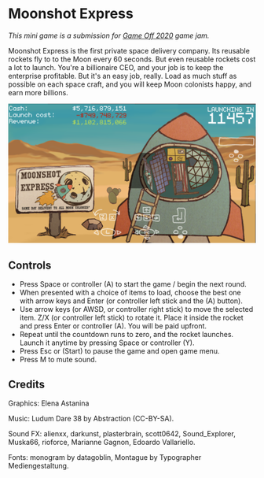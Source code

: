 Moonshot Express
================

_This mini game is a submission for [Game Off
2020](https://itch.io/jam/game-off-2020) game jam._

Moonshot Express is the first private space delivery company. Its
reusable rockets fly to to the Moon every 60 seconds. But even reusable
rockets cost a lot to launch. You're a billionaire CEO, and your job is
to keep the enterprise profitable. But it's an easy job, really. Load as
much stuff as possible on each space craft, and you will keep Moon
colonists happy, and earn more billions.

![screenshot](screenshots/gameplay_screenshot.png)


## Controls

* Press Space or controller (A) to start the game / begin the next round.
* When presented with a choice of items to load, choose the best one with arrow keys and Enter (or controller left stick and the (A) button).
* Use arrow keys (or AWSD, or controller right stick) to move the selected item. Z/X (or controller left stick) to rotate it. Place it inside the rocket and press Enter or controller (A). You will be paid upfront.
* Repeat until the countdown runs to zero, and the rocket launches. Launch it anytime by pressing Space or controller (Y).
* Press Esc or (Start) to pause the game and open game menu.
* Press M to mute sound.


## Credits

Graphics: Elena Astanina

Music: Ludum Dare 38 by Abstraction (CC-BY-SA).

Sound FX: alienxx, darkunst, plasterbrain, scott0642, Sound_Explorer, Muska66,
rioforce, Marianne Gagnon, Edoardo Vallariello.

Fonts: monogram by datagoblin, Montague by Typographer Mediengestaltung.

